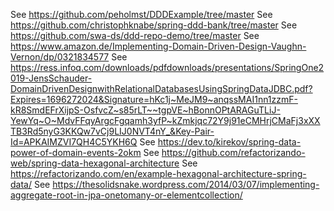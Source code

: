 See https://github.com/peholmst/DDDExample/tree/master
See https://github.com/christophknabe/spring-ddd-bank/tree/master
See https://github.com/swa-ds/ddd-repo-demo/tree/master
See https://www.amazon.de/Implementing-Domain-Driven-Design-Vaughn-Vernon/dp/0321834577
See https://ress.infoq.com/downloads/pdfdownloads/presentations/SpringOne2019-JensSchauder-DomainDrivenDesignwithRelationalDatabasesUsingSpringDataJDBC.pdf?Expires=1696272024&Signature=hKc1j~MeJM9~anqssMAI1nn1zzmF-kR8SmdEFrXijpS-OsfvcZ~s85rLT~~tgpVE~hBonnOPtARAGuTLiJ-YewYq~O~MdvFFqyArgcFgqamh3yfP~kZmkjqc72Y9j91eCMHrjCMaFj3xXXTB3Rd5nyG3KKQw7vCj9LIJ0NVT4nY_&Key-Pair-Id=APKAIMZVI7QH4C5YKH6Q
See https://dev.to/kirekov/spring-data-power-of-domain-events-2okm
See https://github.com/refactorizando-web/spring-data-hexagonal-architecture
See https://refactorizando.com/en/example-hexagonal-architecture-spring-data/
See https://thesolidsnake.wordpress.com/2014/03/07/implementing-aggregate-root-in-jpa-onetomany-or-elementcollection/